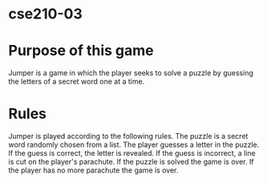# cse210-03

# Purpose of this game 
Jumper is a game in which the player seeks to solve a puzzle by guessing the letters of a secret word one at a time.

# Rules
Jumper is played according to the following rules.
The puzzle is a secret word randomly chosen from a list.
The player guesses a letter in the puzzle.
If the guess is correct, the letter is revealed.
If the guess is incorrect, a line is cut on the player's parachute.
If the puzzle is solved the game is over.
If the player has no more parachute the game is over.